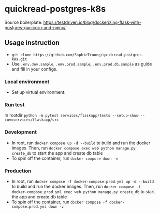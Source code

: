 # quickread-postgres-k8s

Source boilerplate: https://testdriven.io/blog/dockerizing-flask-with-postgres-gunicorn-and-nginx/
## Usage instruction

- `git clone https://github.com/SophieTruong/quickread-postgres-k8s.git`
- Use `.env.dev.sample`, `.env.prod.sample`, `.env.prod.db.sample` as guide and fill in your configs. 

### Local environment
- Set up virtual environment:

### Run test
In rootdir
    `python -m pytest services/flaskapp/tests --setup-show --cov=services/flaskapp/src`
### Development
- In root, run `docker compose up -d --build` to build and run the docker images. Then, run `docker compose exec web python manage.py create_db` to start the app and create db table
- To spin off the container, run `docker compose down -v`

### Production 
- In root, run `docker compose -f docker-compose.prod.yml up -d --build` to build and run the docker images. Then, run `docker compose -f docker-compose.prod.yml exec web python manage.py create_db` to start the app and create db table
- To spin off the container, run `docker compose -f docker-compose.prod.yml down -v`

